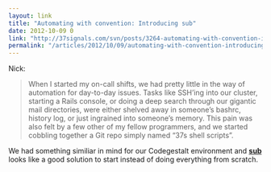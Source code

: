 ```yaml
---
layout: link
title: "Automating with convention: Introducing sub"
date: 2012-10-09 0
link: "http://37signals.com/svn/posts/3264-automating-with-convention-introducing-sub"
permalink: "/articles/2012/10/09/automating-with-convention-introducing-sub.html"
---
```


Nick:

> When I started my on-call shifts, we had pretty little in the way of automation for day-to-day issues. Tasks like SSH’ing into our cluster, starting a Rails console, or doing a deep search through our gigantic mail directories, were either shelved away in someone’s bashrc, history log, or just ingrained into someone’s memory. This pain was also felt by a few other of my fellow programmers, and we started cobbling together a Git repo simply named “37s shell scripts”.

We had something similiar in mind for our Codegestalt environment and **[sub](https://github.com/37signals/sub)**
looks like a good solution to start instead of doing everything from scratch.
